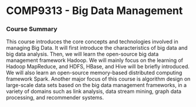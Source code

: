 # COMP9313 - Big Data Management

### Course Summary
This course introduces the core concepts and technologies involved in managing Big Data. It will first introduce the characteristics of big data and big data analysis. Then, we will learn the open-source big data management framework Hadoop. We will mainly focus on the learning of Hadoop MapReduce, and HDFS, HBase, and Hive will be briefly introduced. We will also learn an open-source memory-based distributed computing framework Spark. Another major focus of this course is algorithm design on large-scale data sets based on the big data management frameworks, in a variety of domains such as link analysis, data stream mining, graph data processing, and recommender systems.